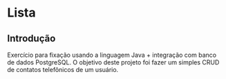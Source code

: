 # Lista

## Introdução

Exercício para fixação usando a linguagem Java + integração com banco de dados PostgreSQL. O objetivo deste projeto foi fazer um simples CRUD de contatos telefônicos de um usuário.
